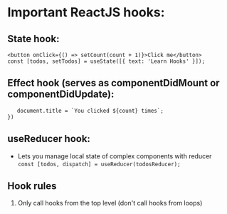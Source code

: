 # Important ReactJS hooks:

## State hook: 
```const [count, setCount] = useState(0);
<button onClick={() => setCount(count + 1)}>Click me</button>
const [todos, setTodos] = useState([{ text: 'Learn Hooks' }]);
```

## Effect hook (serves as componentDidMount or componentDidUpdate):
```useEffect(() => {
   document.title = `You clicked ${count} times`;
})
```

## useReducer hook:
 * Lets you manage local state of complex components with reducer<br>
```const [todos, dispatch] = useReducer(todosReducer);```

## Hook rules
1. Only call hooks from the top level (don't call hooks from loops)